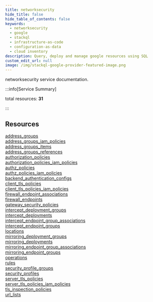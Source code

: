 ```yaml
---
title: networksecurity
hide_title: false
hide_table_of_contents: false
keywords:
  - networksecurity
  - google
  - stackql
  - infrastructure-as-code
  - configuration-as-data
  - cloud inventory
description: Query, deploy and manage google resources using SQL
custom_edit_url: null
image: /img/stackql-google-provider-featured-image.png
---
```


networksecurity service documentation.

:::info[Service Summary]

total resources: __31__  

:::

## Resources
<div class="row">
<div class="providerDocColumn">
<a href="/networksecurity/address_groups/">address_groups</a><br />
<a href="/networksecurity/address_groups_iam_policies/">address_groups_iam_policies</a><br />
<a href="/networksecurity/address_groups_items/">address_groups_items</a><br />
<a href="/networksecurity/address_groups_references/">address_groups_references</a><br />
<a href="/networksecurity/authorization_policies/">authorization_policies</a><br />
<a href="/networksecurity/authorization_policies_iam_policies/">authorization_policies_iam_policies</a><br />
<a href="/networksecurity/authz_policies/">authz_policies</a><br />
<a href="/networksecurity/authz_policies_iam_policies/">authz_policies_iam_policies</a><br />
<a href="/networksecurity/backend_authentication_configs/">backend_authentication_configs</a><br />
<a href="/networksecurity/client_tls_policies/">client_tls_policies</a><br />
<a href="/networksecurity/client_tls_policies_iam_policies/">client_tls_policies_iam_policies</a><br />
<a href="/networksecurity/firewall_endpoint_associations/">firewall_endpoint_associations</a><br />
<a href="/networksecurity/firewall_endpoints/">firewall_endpoints</a><br />
<a href="/networksecurity/gateway_security_policies/">gateway_security_policies</a><br />
<a href="/networksecurity/intercept_deployment_groups/">intercept_deployment_groups</a><br />
<a href="/networksecurity/intercept_deployments/">intercept_deployments</a>
</div>
<div class="providerDocColumn">
<a href="/networksecurity/intercept_endpoint_group_associations/">intercept_endpoint_group_associations</a><br />
<a href="/networksecurity/intercept_endpoint_groups/">intercept_endpoint_groups</a><br />
<a href="/networksecurity/locations/">locations</a><br />
<a href="/networksecurity/mirroring_deployment_groups/">mirroring_deployment_groups</a><br />
<a href="/networksecurity/mirroring_deployments/">mirroring_deployments</a><br />
<a href="/networksecurity/mirroring_endpoint_group_associations/">mirroring_endpoint_group_associations</a><br />
<a href="/networksecurity/mirroring_endpoint_groups/">mirroring_endpoint_groups</a><br />
<a href="/networksecurity/operations/">operations</a><br />
<a href="/networksecurity/rules/">rules</a><br />
<a href="/networksecurity/security_profile_groups/">security_profile_groups</a><br />
<a href="/networksecurity/security_profiles/">security_profiles</a><br />
<a href="/networksecurity/server_tls_policies/">server_tls_policies</a><br />
<a href="/networksecurity/server_tls_policies_iam_policies/">server_tls_policies_iam_policies</a><br />
<a href="/networksecurity/tls_inspection_policies/">tls_inspection_policies</a><br />
<a href="/networksecurity/url_lists/">url_lists</a>
</div>
</div>